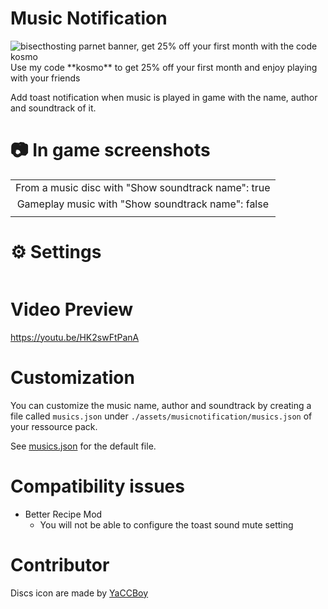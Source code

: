 # Music Notification


<img alt="bisecthosting parnet banner, get 25% off your first month with the code kosmo" src="https://www.bisecthosting.com/partners/custom-banners/99f4f2b2-b137-4382-b009-71e61b710ab5.webp">
Use my code **kosmo** to get 25% off your first month and enjoy playing with your friends

Add toast notification when music is played in game with the name, author and soundtrack of it.

# 📷 In game screenshots
<div>
    <table>
        <tr>
            <td align="middle">
                <img alt="" src="https://i.imgur.com/JEg89Cg.png"/>
                <figcaption align="middle">From a music disc with "Show soundtrack name": true</figcaption>
            </td>
        </tr>
        <tr>
            <td align="middle">
                <img alt="" src="https://i.imgur.com/GXg4KcP.png"/>
                <figcaption align="middle">Gameplay music with "Show soundtrack name": false</figcaption>
            </td>
        </tr>
        <tr>
            <td align="middle">
                <img alt="" src="https://i.imgur.com/OzVgmXq.png"/>
            </td>
        </tr>
    </table>
</div>

# ⚙ Settings
<img alt="" src="https://i.imgur.com/6HwTxNk.png">


# Video Preview
https://youtu.be/HK2swFtPanA

# Customization
You can customize the music name, author and soundtrack by creating a file called `musics.json` under `./assets/musicnotification/musics.json` of your ressource pack.

See [musics.json](https://github.com/KosmoMoustache/MusicNotification/blob/main/src/main/resources/assets/musicnotification/musics.json) for the default file.

# Compatibility issues
- Better Recipe Mod
  - You will not be able to configure the toast sound mute setting

# Contributor
Discs icon are made by [YaCCBoy](https://github.com/YaCCBoy)